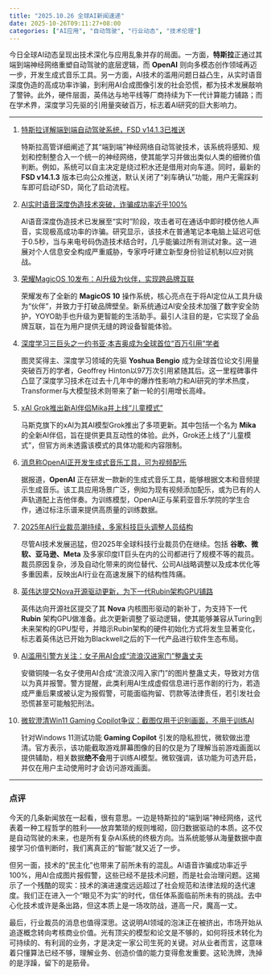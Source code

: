 ```yaml
---
title: "2025.10.26 全球AI新闻速递"
date: 2025-10-26T09:11:27+08:00
categories: ["AI应用", "自动驾驶", "行业动态", "技术伦理"]
---
```


今日全球AI动态呈现出技术深化与应用乱象并存的局面。一方面，**特斯拉**正通过其端到端神经网络重塑自动驾驶的底层逻辑，而 **OpenAI** 则向多模态创作领域再迈一步，开发生成式音乐工具。另一方面，AI技术的滥用问题日益凸生，从实时语音深度伪造的高成功率诈骗，到利用AI合成图像引发的社会恐慌，都为技术发展敲响了警钟。此外，硬件层面，英伟达与地平线等厂商持续为下一代计算能力铺路；而在学术界，深度学习先驱的引用量突破百万，标志着AI研究的巨大影响力。

---

1.  [特斯拉详解端到端自动驾驶系统，FSD v14.1.3已推送](https://www.ithome.com/0/892/384.htm)

    特斯拉高管详细阐述了其“端到端”神经网络自动驾驶技术，该系统将感知、规划和控制整合入一个统一的神经网络，使其能学习并做出类似人类的细微价值判断。例如，系统可以自主决定是绕过积水还是借用对向车道。同时，最新的 **FSD v14.1.3** 版本已向公众推送，默认关闭了“刹车确认”功能，用户无需踩刹车即可启动FSD，简化了启动流程。

2.  [AI实时语音深度伪造技术突破，诈骗成功率近乎100%](https://www.ithome.com/0/892/370.htm)

    AI语音深度伪造技术已发展至“实时”阶段，攻击者可在通话中即时模仿他人声音，实现极高成功率的诈骗。研究显示，该技术在普通笔记本电脑上延迟可低于0.5秒，当与来电号码伪造技术结合时，几乎能骗过所有测试对象。这一进展对个人信息安全构成严重威胁，专家呼吁建立新型身份验证机制以应对挑战。

3.  [荣耀MagicOS 10发布：AI升级为伙伴，实现跨品牌互联](https://36kr.com/p/3524487441275776?f=rss)

    荣耀发布了全新的 **MagicOS 10** 操作系统，核心亮点在于将AI定位从工具升级为“伙伴”，并致力于打破品牌壁垒。新系统通过AI安全技术加强了数字安全防护，YOYO助手也升级为更智能的生活助手。最引人注目的是，它实现了全品牌互联，旨在为用户提供无缝的跨设备智能体验。

4.  [深度学习三巨头之一约书亚·本吉奥成为全球首位“百万引用”学者](https://www.ithome.com/0/892/375.htm)

    图灵奖得主、深度学习领域的先驱 **Yoshua Bengio** 成为全球首位论文引用量突破百万的学者，Geoffrey Hinton以97万次引用紧随其后。这一里程碑事件凸显了深度学习技术在过去十几年中的爆炸性影响力和AI研究的学术热度，Transformer与大模型技术则带来了新一轮的引用增长高峰。

5.  [xAI Grok推出新AI伴侣Mika并上线“儿童模式”](https://36kr.com/newsflashes/3524098642025604?f=rss)

    马斯克旗下的xAI为其AI模型Grok推出了多项更新。其中包括一个名为 **Mika** 的全新AI伴侣，旨在提供更具互动性的体验。此外，Grok还上线了“儿童模式”，但官方尚未透露该模式的具体功能和内容限制。

6.  [消息称OpenAI正开发生成式音乐工具，可为视频配乐](https://www.ithome.com/0/892/377.htm)

    据报道，**OpenAI** 正在研发一款新的生成式音乐工具，能够根据文本和音频提示生成音乐。该工具应用场景广泛，例如为现有视频添加配乐，或为已有的人声轨道配上吉他伴奏。为训练模型，OpenAI正与茱莉亚音乐学院的学生合作，通过标注乐谱来提供高质量的训练数据。

7.  [2025年AI行业裁员潮持续，多家科技巨头调整人员结构](https://analyticsindiamag.com/ai-trends/biggest-ai-layoffs-of-2025/)

    尽管AI技术发展迅猛，但2025年全球科技行业裁员仍在继续。包括 **谷歌、微软、亚马逊、Meta** 及多家印度IT巨头在内的公司都进行了规模不等的裁员。裁员原因复杂，涉及自动化带来的岗位替代、公司AI战略调整以及成本优化等多重因素，反映出AI行业在高速发展下的结构性阵痛。

8.  [英伟达提交Nova开源驱动更新，为下一代Rubin架构GPU铺路](https://www.ithome.com/0/892/346.htm)

    英伟达向开源社区提交了其 **Nova** 内核图形驱动的新补丁，为支持下一代 **Rubin** 架构GPU做准备。此次更新调整了驱动逻辑，使其能够兼容从Turing到未来架构的GPU型号，并暗示Rubin架构的硬件初始化方式将发生显著变化，标志着英伟达已开始为Blackwell之后的下一代产品进行软件生态布局。

9.  [AI滥用引警方关注：女子用AI合成“流浪汉进家门”整蛊丈夫](https://www.ithome.com/0/892/387.htm)

    安徽铜陵一名女子使用AI合成“流浪汉闯入家门”的图片整蛊丈夫，导致对方信以为真并报警。警方提醒，此类利用AI生成虚假信息进行恶作剧的行为，若造成严重后果或被认定为报假警，可能面临拘留、罚款等法律责任，若引发社会恐慌甚至可能触犯刑法。

10. [微软澄清Win11 Gaming Copilot争议：截图仅用于识别画面，不用于训练AI](https://www.ithome.com/0/892/342.htm)

    针对Windows 11测试功能 **Gaming Copilot** 引发的隐私担忧，微软做出澄清。官方表示，该功能截取游戏屏幕图像的目的仅是为了理解当前游戏画面以提供辅助，相关数据**绝不会**用于训练AI模型。微软强调，该功能为可选开启，并仅在用户主动使用时才会访问游戏画面。

---

### 点评

今天的几条新闻放在一起看，很有意思。一边是特斯拉的“端到端”神经网络，这代表着一种工程哲学的胜利——放弃繁琐的规则堆砌，回归数据驱动的本质。这不仅是自动驾驶的未来，也是所有复杂AI系统的终极方向。当系统能够从海量数据中直接学习价值判断时，我们离真正的“智能”就又近了一步。

但另一面，技术的“民主化”也带来了前所未有的混乱。AI语音诈骗成功率近乎100%，用AI合成图片报假警，这些已经不是技术问题，而是社会治理问题。这揭示了一个残酷的现实：技术的演进速度远远超过了社会规范和法律法规的迭代速度。我们正在进入一个“眼见不为实”的时代，信任体系面临前所未有的挑战。去中心化技术或许是条出路，但这本质上是一场攻防战，道高一尺，魔高一丈。

最后，行业裁员的消息也值得深思。这说明AI领域的泡沫正在被挤出，市场开始从追逐概念转向考核商业价值。光有顶尖的模型和论文是不够的，如何将技术转化为可持续的、有利润的业务，才是决定一家公司生死的关键。对从业者而言，这意味着只懂算法已经不够，理解业务、创造价值的能力变得愈发重要。这轮洗牌，洗掉的是浮躁，留下的是筋骨。